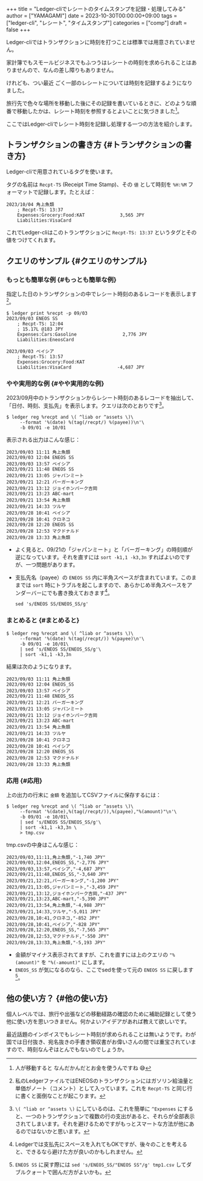 +++
title = "Ledger-cliでレシートのタイムスタンプを記録・処理してみる"
author = ["YAMAGAMI"]
date = 2023-10-30T00:00:00+09:00
tags = ["ledger-cli", "レシート", "タイムスタンプ"]
categories = ["comp"]
draft = false
+++

Ledger-cliではトランザクションに時刻を打つことは標準では用意されていません。

家計簿でもスモールビジネスでもふつうはレシートの時刻を求められることはありませんので、なんの差し障りもありません。

けれども、つい最近 ごく一部のレシートについては時刻を記録するようになりました。

旅行先で色々な場所を移動した後にその記録を書いているときに、どのような順番で移動したかは、レシート時刻を参照するとよいことに気づきました[^ido]。

ここではLedger-cliでレシート時刻を記録し処理する一つの方法を紹介します。

[^ido]: 人が移動すると なんだかんだとお金を使うんですね &#128517;


## トランザクションの書き方 {#トランザクションの書き方}

Ledger-cliで用意されているタグを使います。

タグの名前は `Recpt-TS` (Receipt Time Stamp)、その `値` として時刻を `%H:%M` フォーマットで記録します。たとえば：

```text
2023/10/04 角上魚類
    ; Recpt-TS: 13:37
    Expenses:Grocery:Food:KAT             3,565 JPY
    Liabilities:VisaCard
```

これでLedger-cliはこのトランザクションに `Recpt-TS: 13:37` というタグとその値をつけてくれます。


## クエリのサンプル {#クエリのサンプル}


### もっとも簡単な例 {#もっとも簡単な例}

指定した日のトランザクションの中でレシート時刻のあるレコードを表示します[^gas_note]。

```text
$ ledger print %recpt -p 09/03
2023/09/03 ENEOS SS
    ; Recpt-TS: 12:04
    ; 15.17L @183 JPY
    Expenses:Cars:Gasoline                 2,776 JPY
    Liabilities:EneosCard

2023/09/03 ベイシア
    ; Recpt-TS: 13:57
    Expenses:Grocery:Food:KAT
    Liabilities:VisaCard                 -4,687 JPY
```

[^gas_note]: 私のLedgerファイルではENEOSのトランザクションにはガソリン給油量と単価がノート（コメント）として入っています。これを `Recpt-TS` と同じ行に書くと面倒なことが起こります。


### やや実用的な例 {#やや実用的な例}

2023/09月中のトランザクションからレシート時刻のあるレコードを抽出して、「日付、時刻、支払先」を表示します。クエリは次のとおりです[^not_expns]。

```text
$ ledger reg %recpt and \( ^liab or ^assets \)\
     --format '%(date) %(tag(/recpt/) %(payee))\n'\
	 -b 09/01 -e 10/01
```

[^not_expns]: `\( ^liab or ^assets \)` にしているのは、これを簡単に `^Expenses` にすると、一つのトランザクションで複数の行の支出があると、それらが全部表示されてしまいます。それを避けるためですがもっとスマートな方法が他にあるのではないかと思います。

表示される出力はこんな感じ：

```text
2023/09/03 11:11 角上魚類
2023/09/03 12:04 ENEOS SS
2023/09/03 13:57 ベイシア
2023/09/21 11:48 ENEOS SS
2023/09/21 13:05 ジャパンミート
2023/09/21 12:21 バーガーキング
2023/09/21 13:12 ジョイホンパーク吉岡
2023/09/21 13:23 ABC-mart
2023/09/21 13:54 角上魚類
2023/09/21 14:33 ツルヤ
2023/09/28 10:41 ベイシア
2023/09/28 10:41 クロネコ
2023/09/28 12:20 ENEOS SS
2023/09/28 12:53 マクドナルド
2023/09/28 13:33 角上魚類
```

-   よく見ると、09/21の「ジャパンミート」と「バーガーキング」の時刻順が逆になっています。それを直すには `sort -k1,1 -k3,3n` すればよいのですが、一つ問題があります。

-   支払先名（payee）の `ENEOS SS` 内に半角スペースが含まれています。このままでは `sort` 時にトラブルを起こしますので、あらかじめ半角スペースをアンダーバーにでも書き換えておきます[^spc_issue]。
    ```text
    sed 's/ENEOS SS/ENEOS_SS/g'
    ```

[^spc_issue]: Ledgerでは支払先にスペースを入れてもOKですが、後々のことを考えると、できるなら避けた方が良いのかもしれません。


### まとめると {#まとめると}

```text
$ ledger reg %recpt and \( ^liab or ^assets \)\
     --format '%(date) %(tag(/recpt/)) %(payee)\n'\
	 -b 09/01 -e 10/01\
	 | sed 's/ENEOS SS/ENEOS_SS/g'\
	 | sort -k1,1 -k3,3n
```

結果は次のようになります。

```text
2023/09/03 11:11 角上魚類
2023/09/03 12:04 ENEOS_SS
2023/09/03 13:57 ベイシア
2023/09/21 11:48 ENEOS_SS
2023/09/21 12:21 バーガーキング
2023/09/21 13:05 ジャパンミート
2023/09/21 13:12 ジョイホンパーク吉岡
2023/09/21 13:23 ABC-mart
2023/09/21 13:54 角上魚類
2023/09/21 14:33 ツルヤ
2023/09/28 10:41 クロネコ
2023/09/28 10:41 ベイシア
2023/09/28 12:20 ENEOS_SS
2023/09/28 12:53 マクドナルド
2023/09/28 13:33 角上魚類
```


### 応用 {#応用}

上の出力の行末に `金額` を追加してCSVファイルに保存するには：

```text
$ ledger reg %recpt and \( ^liab or ^assets \)\
     --format '%(date),%(tag(/recpt/)),%(payee),"%(amount)"\n'\
     -b 09/01 -e 10/01\
     | sed 's/ENEOS SS/ENEOS_SS/g'\
     | sort -k1,1 -k3,3n \
     > tmp.csv
```

tmp.csvの中身はこんな感じ：

```text
2023/09/03,11:11,角上魚類,"-1,740 JPY"
2023/09/03,12:04,ENEOS_SS,"-2,776 JPY"
2023/09/03,13:57,ベイシア,"-4,687 JPY"
2023/09/21,11:48,ENEOS_SS,"-3,640 JPY"
2023/09/21,12:21,バーガーキング,"-1,200 JPY"
2023/09/21,13:05,ジャパンミート,"-3,459 JPY"
2023/09/21,13:12,ジョイホンパーク吉岡,"-437 JPY"
2023/09/21,13:23,ABC-mart,"-5,390 JPY"
2023/09/21,13:54,角上魚類,"-4,988 JPY"
2023/09/21,14:33,ツルヤ,"-5,011 JPY"
2023/09/28,10:41,クロネコ,"-852 JPY"
2023/09/28,10:41,ベイシア,"-828 JPY"
2023/09/28,12:20,ENEOS_SS,"-7,565 JPY"
2023/09/28,12:53,マクドナルド,"-550 JPY"
2023/09/28,13:33,角上魚類,"-5,193 JPY"
```

-   金額がマイナス表示されてますが、これを直すには上のクエリの `"%(amount)"` を `"%(-amount)"` にします。
-   `ENEOS_SS` が気になるのなら、ここでsedを使って元の `ENEOS SS` に戻します[^csv]。


## 他の使い方？ {#他の使い方}

個人レベルでは、旅行や出張などの移動経路の確認のために補助記録として使う他に使い方を思いつきません。何かよいアイデアがあれば教えて欲しいです。

最近話題のインボイスでもレシート時刻が求められることは無いようです。わが国では日付抜き、宛名抜きの手書き領収書がお偉いさんの間では重宝されていますので、時刻なんぞはとんでもないのでしょうか。

[^csv]: `ENEOS SS` に戻す際には `sed 's/ENEOS_SS/"ENEOS SS"/g' tmp1.csv` してダブルクォートで囲んだ方がよいかも。
